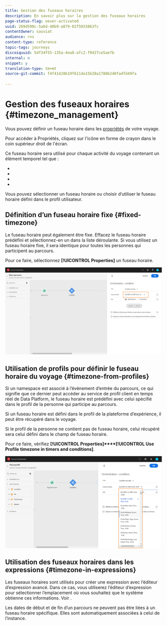 ```yaml
---
title: Gestion des fuseaux horaires
description: En savoir plus sur la gestion des fuseaux horaires
page-status-flag: never-activated
uuid: 269d590c-5a6d-40b9-a879-02f5033863fc
contentOwner: sauviat
audience: rns
content-type: reference
topic-tags: journeys
discoiquuid: 5df34f55-135a-4ea8-afc2-f9427ce5ae7b
internal: n
snippet: y
translation-type: tm+mt
source-git-commit: f4f41428b19f611da15b20a1788b240fadfd49fa

---
```




# Gestion des fuseaux horaires {#timezone_management}

Vous pouvez définir un fuseau horaire dans les [propriétés](../building-journeys/changing-properties.md) de votre voyage.

Pour accéder à Propriétés, cliquez sur l&#39;icône en forme de crayon dans le coin supérieur droit de l&#39;écran.

Ce fuseau horaire sera utilisé pour chaque activité du voyage contenant un élément temporel tel que :

* [](../building-journeys/condition-activity.md#time_condition)
* [](../building-journeys/condition-activity.md#date_condition)
* [](../building-journeys/wait-activity.md#custom)
* [](../building-journeys/wait-activity.md#fixed_date)

Vous pouvez sélectionner un fuseau horaire ou choisir d’utiliser le fuseau horaire défini dans le profil utilisateur.

## Définition d’un fuseau horaire fixe {#fixed-timezone}

Le fuseau horaire peut également être fixe. Effacez le fuseau horaire prédéfini et sélectionnez-en un dans la liste déroulante. Si vous utilisez un fuseau horaire fixe, il sera identique pour toutes les personnes qui participent au parcours.

Pour ce faire, sélectionnez **[!UICONTROL Properties]** un fuseau horaire.

![](../assets/journey73.png)

## Utilisation de profils pour définir le fuseau horaire du voyage {#timezone-from-profiles}

Si un namespace est associé à l’événement d’entrée du parcours, ce qui signifie que ce dernier peut accéder au service de profil client en temps réel de Data Platform, le fuseau horaire est prédéfini avec celui spécifié dans le profil de la personne qui participe au parcours.

Si un fuseau horaire est défini dans le profil de la plateforme d’expérience, il peut être récupéré dans le voyage.

Si le profil de la personne ne contient pas de fuseau horaire, celui récupéré sera celui défini dans le champ de fuseau horaire.

Pour ce faire, vérifiez **[!UICONTROL Properties]****[!UICONTROL Use Profile timezone in timers and conditions]**.

![](../assets/journey72.png)

## Utilisation des fuseaux horaires dans les expressions {#timezone-in-expressions}

Les fuseaux horaires sont utilisés pour créer une expression avec l’éditeur d’expression avancé. Dans ce cas, vous utiliserez l’éditeur d’expression pour sélectionner l’emplacement où vous souhaitez que le système obtienne ces informations. Voir [](../expression/expressionadvanced.md).

Les dates de début et de fin d’un parcours ne peuvent pas être liées à un fuseau horaire spécifique. Elles sont automatiquement associées à celui de l’instance.
